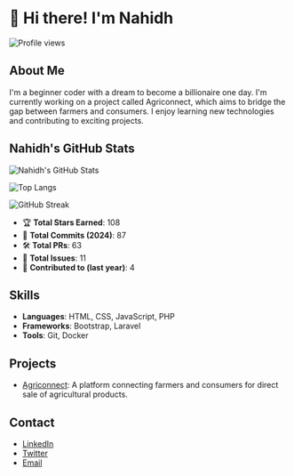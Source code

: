 # 👋 Hi there! I'm Nahidh

![Profile views](https://gpvc.arturio.dev/Nahidh96)

## About Me
I'm a beginner coder with a dream to become a billionaire one day. I'm currently working on a project called Agriconnect, which aims to bridge the gap between farmers and consumers. I enjoy learning new technologies and contributing to exciting projects.

## Nahidh's GitHub Stats

![Nahidh's GitHub Stats](https://github-readme-stats.vercel.app/api?username=Nahidh96&show_icons=true&theme=dark&count_private=true&hide=contribs,prs)

![Top Langs](https://github-readme-stats.vercel.app/api/top-langs/?username=Nahidh96&layout=compact&theme=dark&count_private=true)

![GitHub Streak](https://github-readme-streak-stats.herokuapp.com/?user=Nahidh96&theme=dark)

- 🏆 **Total Stars Earned**: 108
- 🚀 **Total Commits (2024)**: 87
- 🛠️ **Total PRs**: 63
- 📝 **Total Issues**: 11
- 📅 **Contributed to (last year)**: 4

## Skills
- **Languages**: HTML, CSS, JavaScript, PHP
- **Frameworks**: Bootstrap, Laravel
- **Tools**: Git, Docker

## Projects
- [Agriconnect](https://github.com/Nahidh96/agriconnect): A platform connecting farmers and consumers for direct sale of agricultural products.

## Contact
- [LinkedIn](https://www.linkedin.com/in/your-linkedin/)
- [Twitter](https://twitter.com/your-twitter)
- [Email](mailto:your-email@example.com)
